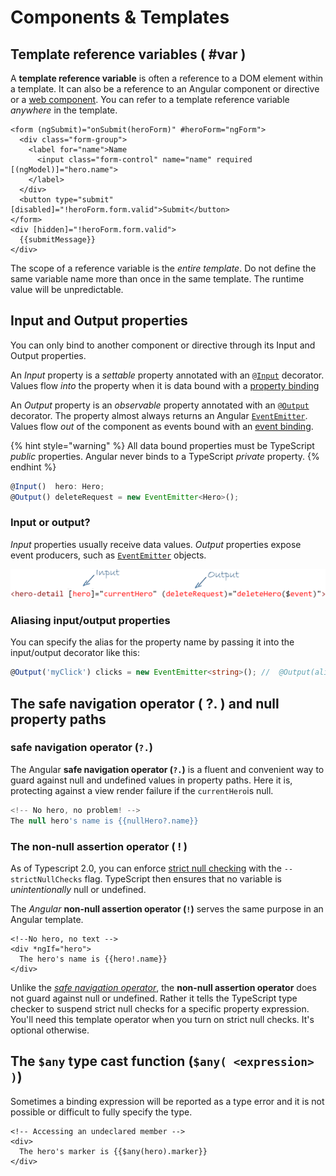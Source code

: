 # Components & Templates

## Template reference variables \( \#var \)

 A **template reference variable** is often a reference to a DOM element within a template. It can also be a reference to an Angular component or directive or a [web component](https://developer.mozilla.org/en-US/docs/Web/Web_Components).  You can refer to a template reference variable _anywhere_ in the template. 

```markup
<form (ngSubmit)="onSubmit(heroForm)" #heroForm="ngForm">
  <div class="form-group">
    <label for="name">Name
      <input class="form-control" name="name" required [(ngModel)]="hero.name">
    </label>
  </div>
  <button type="submit" [disabled]="!heroForm.form.valid">Submit</button>
</form>
<div [hidden]="!heroForm.form.valid">
  {{submitMessage}}
</div>
```

 The scope of a reference variable is the _entire template_. Do not define the same variable name more than once in the same template. The runtime value will be unpredictable.

## Input and Output properties

You can only bind to another component or directive through its Input and Output properties.

An _Input_ property is a _settable_ property annotated with an `@`[`Input`](https://angular.io/api/core/Input) decorator. Values flow _into_ the property when it is data bound with a [property binding](https://angular.io/guide/template-syntax#property-binding)

An _Output_ property is an _observable_ property annotated with an `@`[`Output`](https://angular.io/api/core/Output) decorator. The property almost always returns an Angular [`EventEmitter`](https://angular.io/api/core/EventEmitter). Values flow _out_ of the component as events bound with an [event binding](https://angular.io/guide/template-syntax#event-binding).



{% hint style="warning" %}
 All data bound properties must be TypeScript _public_ properties. Angular never binds to a TypeScript _private_ property.
{% endhint %}

```typescript
@Input()  hero: Hero;
@Output() deleteRequest = new EventEmitter<Hero>();
```

### Input or output?

 _Input_ properties usually receive data values. _Output_ properties expose event producers, such as [`EventEmitter`](https://angular.io/api/core/EventEmitter) objects.

![](../../.gitbook/assets/image.png)

### Aliasing input/output properties 

 You can specify the alias for the property name by passing it into the input/output decorator like this:

```typescript
@Output('myClick') clicks = new EventEmitter<string>(); //  @Output(alias) propertyName = ...
```

## The safe navigation operator \( ?. \) and null property paths

### **safe navigation operator \(`?.`\)**

 The Angular **safe navigation operator \(`?.`\)** is a fluent and convenient way to guard against null and undefined values in property paths. Here it is, protecting against a view render failure if the `currentHero`is null.

```typescript
<!-- No hero, no problem! -->
The null hero's name is {{nullHero?.name}}
```

### The non-null assertion operator \( ! \)

 As of Typescript 2.0, you can enforce [strict null checking](http://www.typescriptlang.org/docs/handbook/release-notes/typescript-2-0.html) with the `--strictNullChecks` flag. TypeScript then ensures that no variable is _unintentionally_ null or undefined.

 The _Angular_ **non-null assertion operator \(`!`\)** serves the same purpose in an Angular template.

```markup
<!--No hero, no text -->
<div *ngIf="hero">
  The hero's name is {{hero!.name}}
</div>
```

 Unlike the [_safe navigation operator_](https://angular.io/guide/template-syntax#safe-navigation-operator), the **non-null assertion operator** does not guard against null or undefined. Rather it tells the TypeScript type checker to suspend strict null checks for a specific property expression.  You'll need this template operator when you turn on strict null checks. It's optional otherwise.

## The `$any` type cast function \(`$any( <expression> )`\)

 Sometimes a binding expression will be reported as a type error and it is not possible or difficult to fully specify the type.

```markup
<!-- Accessing an undeclared member -->
<div>
  The hero's marker is {{$any(hero).marker}}
</div>
```

